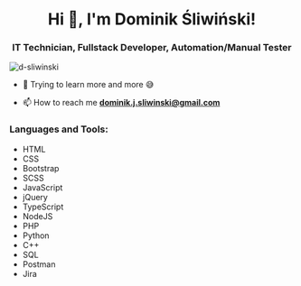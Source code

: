 <h1 align="center">Hi 👋, I'm Dominik Śliwiński!</h1>
<h3 align="center">IT Technician, Fullstack Developer, Automation/Manual Tester</h3>

<p align="left"> <img src="https://komarev.com/ghpvc/?username=d-sliwinski&label=Profile%20views&color=0e75b6&style=flat" alt="d-sliwinski" /> </p>

- 🔭 Trying to learn more and more 😅

- 📫 How to reach me **dominik.j.sliwinski@gmail.com**

<p align="left">
</p>

<h3 align="left">Languages and Tools:</h3>
<p align="left">
<ul> 
  <li>HTML</li>
  <li>CSS</li>
  <li>Bootstrap</li>
  <li>SCSS</li>
  <li>JavaScript</li>
  <li>jQuery</li>
  <li>TypeScript</li>
  <li>NodeJS</li>
  <li>PHP</li>
  <li>Python</li>
  <li>C++</li>
  <li>SQL</li>
  <li>Postman</li>
  <li>Jira</li>
</ul>
</p>

